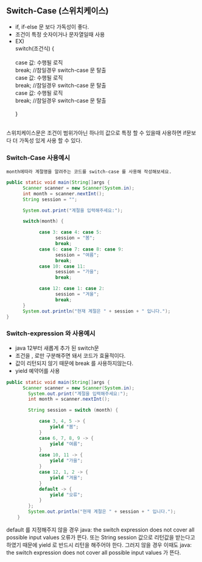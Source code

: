 ## Switch-Case (스위치케이스)
- if, if-else 문 보다 가독성이 좋다.
- 조건이 특정 숫자이거나 문자열일때 사용
- EX) <br>
      switch(조건식) { <br>
      <br>
      case 값: 수행될 로직  <br>
              break; //참일경우 switch-case 문 탈출  <br>
      case 값: 수행될 로직  <br>
              break; //참일경우 switch-case 문 탈출  <br>
      case 값: 수행될 로직  <br>
              break; //참일경우 switch-case 문 탈출  <br>
      <br>
      }  <br>
      <br>

스위치케이스문은 조건이 범위가아닌 하나의 값으로 특정 할 수 있을때 사용하면 if문보다 더 가독성 있게 사용 할 수 있다.
### Switch-Case 사용예시

```
month에따라 계절명을 알려주는 코드를 switch-case 를 사용해 작성해보세요.
```
```java
public static void main(String[]args {
      Scanner scanner = new Scanner(System.in);
      int month = scanner.nextInt();
      String session = "";

      System.out.print("계절을 입력해주세요:");

      switch(month) {

            case 3: case 4: case 5: 
                  session = "봄";  
                  break;
            case 6: case 7: case 8: case 9:
                  session = "여름";
                  break;
            case 10: case 11:  
                  session = "가을";
                  break;

            case 12: case 1: case 2:
                  session = "겨울";
                  break;
      }
      System.out.println("현재 계절은 " + session + " 입니다.");
}
```

### Switch-expression 와 사용예시
- java 12부터 새롭게 추가 된 switch문
- 조건을 , 로만 구분해주면 돼서 코드가 효율적이다.
- 값이 리턴되지 않기 때문에 break 를 사용하지않는다.
- yield 예약어를 사용

```java
public static void main(String[]args {
      Scanner scanner = new Scanner(System.in);
        System.out.print("계절을 입력해주세요:");
        int month = scanner.nextInt();

        String session = switch (month) {

            case 3, 4, 5 -> {
                yield "봄";
            }
            case 6, 7, 8, 9 -> {
                yield "여름";
            }
            case 10, 11 -> {
                yield "가을";
            }
            case 12, 1, 2 -> {
                yield "겨울";
            }
            default -> {
                yield "오류";
            }
        };
        System.out.println("현재 계절은 " + session + " 입니다.");
    }
```
default 를 지정해주지 않을 경우 java: the switch expression does not cover all possible input values 오류가 뜬다. 
또는 String session 값으로 리턴값을 받는다고 하였기 때문에 yield 로 반드시 리턴을 해주어야 한다. 그러지 않을 경우 이때도 java: the switch expression does not cover all possible input values 가 뜬다. 
